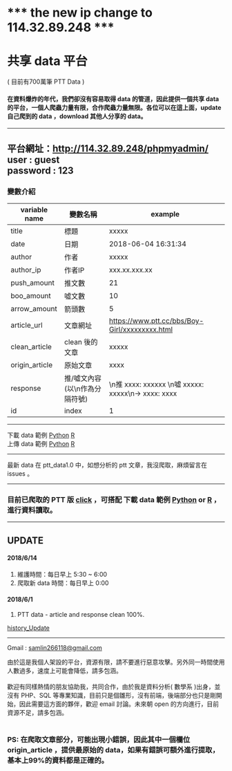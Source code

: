 # ***  the new ip change to 114.32.89.248 ***
# 共享 data 平台 
 ( 目前有700萬筆 PTT Data )
#### 在資料爆炸的年代，我們卻沒有容易取得 data 的管道，因此提供一個共享 data 的平台，一個人爬蟲力量有限，合作爬蟲力量無限。各位可以在這上面，update 自己爬到的 data ，download 其他人分享的 data。<br>

------------------------------------------------------------
平台網址：http://114.32.89.248/phpmyadmin/ <br>
user : guest <br>
password : 123 <br>
------------------------------------------------------------
### 變數介紹

| variable name | 變數名稱 | example |
|---------------|---------|----------|
| title | 標題 | xxxxx |
| date | 日期 | 2018-06-04 16:31:34 |
| author | 作者 | xxxxx |
| author_ip | 作者IP | xxx.xx.xxx.xx |
| push_amount | 推文數 | 21 |
| boo_amount | 噓文數 | 10 |
| arrow_amount | 箭頭數 | 5 |
| article_url | 文章網址 | https://www.ptt.cc/bbs/Boy-Girl/xxxxxxxxx.html |
| clean_article | clean 後的文章 | xxxxx |
| origin_article | 原始文章 | xxxx |
| response | 推/噓文內容(以\n作為分隔符號) | \n推 xxxx: xxxxxx \n噓 xxxxx: xxxxx\n→ xxxx: xxxx  |
| id | index | 1 |

------------------------------------------------------------
下載 data 範例 
[Python](https://github.com/f496328mm/Crawler_and_Share/blob/master/load_data_from_mysql.py) 
[R](https://github.com/f496328mm/Crawler_and_Share/blob/master/load_data_from_mysql.r)  <br>
上傳 data 範例 
[Python](https://github.com/f496328mm/Crawler_and_Share/blob/master/upload_data_to_mysql.py)
[R](https://github.com/f496328mm/Crawler_and_Share/blob/master/upload_data_to_mysql.r)  <br>

------------------------------------------------------------

最新 data 在 ptt_data1.0 中，如想分析的 ptt 文章，我沒爬取，麻煩留言在 issues 。<br>

------------------------------------------------------------

### 目前已爬取的 PTT 版 [click](https://github.com/f496328mm/Crawler_and_Share/blob/master/ptt_readme.md) ，可搭配 下載 data 範例 [Python](https://github.com/f496328mm/Crawler_and_Share/blob/master/input_data_from_mysql.py) or [R](https://github.com/f496328mm/Crawler_and_Share/blob/master/input_data_from_mysql.r) ，進行資料讀取。<br>

------------------------------------------------------------
## UPDATE
#### 2018/6/14
1. 維護時間：每日早上 5:30 ~ 6:00 
2. 爬取新 data 時間：每日早上 0:00

#### 2018/6/1
1. PTT data - article and response clean 100%.

[history_Update](https://github.com/f496328mm/Crawler_and_Share/blob/master/history_Update.md)<br>

------------------------------------------------------------
Gmail : samlin266118@gmail.com <br>

由於這是我個人架設的平台，資源有限，請不要進行惡意攻擊。另外同一時間使用人數過多，速度上可能會降低，請多包涵。<br><br>
歡迎有同樣熱情的朋友協助我，共同合作，由於我是資料分析( 數學系 )出身，並沒有 PHP、SQL 等專業知識，目前只是個雛形，沒有前端，後端部分也只是剛開始，因此需要這方面的夥伴，歡迎 email 討論。未來朝 open 的方向進行，目前資源不足，請多包涵。
<br><br>

### PS: 在爬取文章部分，可能出現小錯誤，因此其中一個欄位 origin_article ，提供最原始的 data，如果有錯誤可額外進行提取，基本上99%的資料都是正確的。
<br><br>


